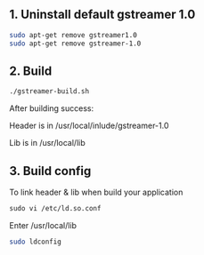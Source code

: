 ## 1. Uninstall default gstreamer 1.0

```bash
sudo apt-get remove gstreamer1.0
sudo apt-get remove gstreamer-1.0
```

## 2. Build

```bash
./gstreamer-build.sh
```
After building success:

Header is in /usr/local/inlude/gstreamer-1.0

Lib is in /usr/local/lib

## 3. Build config

To link header & lib when build your application

```xml
sudo vi /etc/ld.so.conf
```

Enter
/usr/local/lib


```bash
sudo ldconfig
```

